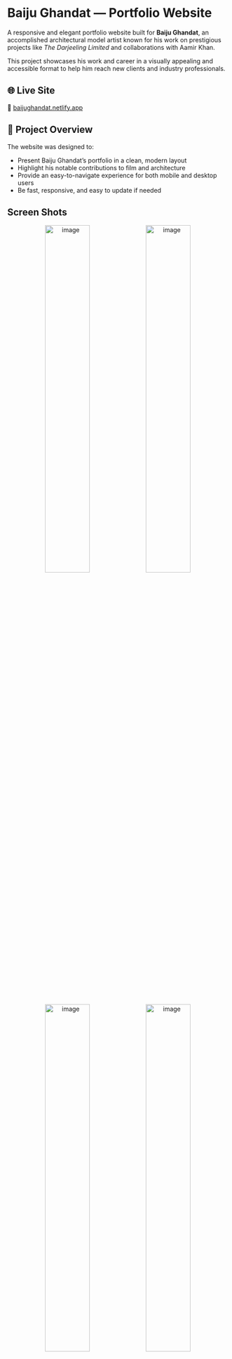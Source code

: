 # Baiju Ghandat — Portfolio Website

A responsive and elegant portfolio website built for **Baiju Ghandat**, an accomplished architectural model artist known for his work on prestigious projects like *The Darjeeling Limited* and collaborations with Aamir Khan.

This project showcases his work and career in a visually appealing and accessible format to help him reach new clients and industry professionals.

## 🌐 Live Site

🔗 [baijughandat.netlify.app](https://baijughandat.netlify.app)

## 📸 Project Overview

The website was designed to:
- Present Baiju Ghandat’s portfolio in a clean, modern layout
- Highlight his notable contributions to film and architecture
- Provide an easy-to-navigate experience for both mobile and desktop users
- Be fast, responsive, and easy to update if needed

## Screen Shots 

<div align="center">
  <img width="45%" alt="image" src="https://github.com/user-attachments/assets/59accf79-d854-4f53-b653-e6d9fdaf20af" />
  <img width="45%" alt="image" src="https://github.com/user-attachments/assets/dea314d8-114a-4152-83e2-cf4ed2c8c76e" />
</div>
<br/>
<div align="center">
  <img width="45%" alt="image" src="https://github.com/user-attachments/assets/53100045-3ac8-42c5-b35a-5d3b9912ec05" />
  <img width="45%" alt="image" src="https://github.com/user-attachments/assets/2eb32ade-b083-4062-a24d-2392fe9d37c8" />
</div>

## 🚀 Features

- 🎯 **Portfolio Gallery** – Visual display of architectural models and work
- 🧠 **About Section** – Storytelling that connects his experience to the viewer
- ✨ **Responsive Design** – Optimized for all devices using Bulma CSS
- 📩 **Contact Section** – Easy way for potential collaborators to get in touch
- 🌐 **Deployed on Netlify** – For fast, secure hosting


## 🛠️ Tech Stack

| Technology     | Purpose                     |
|----------------|-----------------------------|
| **HTML5**      | Structure and content        |
| **Bulma CSS**  | Responsive styling framework |
| **jQuery**     | Interactive behaviors        |
| **Netlify**    | Deployment and hosting       |


## 📌 Notable Highlights

- 🏆 **Worked on The Darjeeling Limited (Wes Anderson film)**
- 🎬 **Collaborated with Aamir Khan on film-related architectural design**
- 📐 **Known for precise, hand-built scale models**


## ✍️ Developer

**Created by:** https://github.com/piyush-linux
**Role:** Fullstack Developer & Technical Consultant


## 📄 License

This project is a private commission. All content (images, text, media) belongs to Baiju Ghandat.
